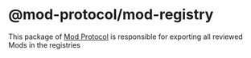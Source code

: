 # @mod-protocol/mod-registry

This package of [Mod Protocol](https://github.com/mod-protocol/mod) is responsible for exporting all reviewed Mods in the registries
